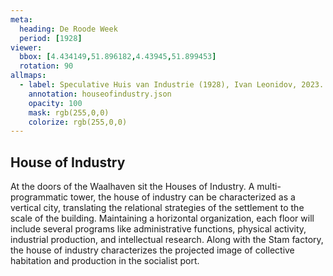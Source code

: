 ```yaml
---
meta:
  heading: De Roode Week
  period: [1928]
viewer:
  bbox: [4.434149,51.896182,4.43945,51.899453]
  rotation: 90
allmaps:
  - label: Speculative Huis van Industrie (1928), Ivan Leonidov, 2023. 260 x 260 mm. The Berlage. Based on Ivan Leonidov, House of Industry, Moscow, 1929-30. Schusev Museum of Architecture.
    annotation: houseofindustry.json
    opacity: 100
    mask: rgb(255,0,0)
    colorize: rgb(255,0,0)
---
```


## House of Industry

At the doors of the Waalhaven sit the Houses of Industry. A multi-programmatic tower, the house of industry can be characterized as a vertical city, translating the relational strategies of the settlement to the scale of the building. Maintaining a horizontal organization, each floor will include several programs like administrative functions, physical activity, industrial production, and intellectual research. Along with the Stam factory, the house of industry characterizes the projected image of collective habitation and production in the socialist port.
